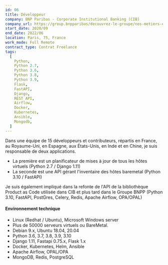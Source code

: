 ```yaml
---
id: 06
title: Développeur
company: BNP Paribas - Corporate Institutional Banking (CIB)
company_url: https://group.bnpparibas/decouvrez-le-groupe/nos-metiers-et-expertises/corporate-institutional-banking
start_date: 2020/09
end_date: 2022/06
location: Paris, 75, France
work_mode: Full Remote
contract_type: Contrat Freelance
tags:
  [
    Python,
    Python 2.7,
    Python 3.6,
    Python 3.8,
    Python 3.9,
    Flask,
    FastAPI,
    Django,
    REST API,
    Airflow,
    Docker,
    Kubernetes,
    Ansible,
    Mongodb,
  ]
---
```


Dans une équipe de 15 développeurs et contributeurs, répartis en France, au Royaume-Uni, en Espagne, aux États-Unis, en Inde et en Chine, je suis responsable de deux applications.

- La première est un planificateur de mises à jour de tous les hôtes virtuels (Python 2.7 / Django 1.11)
- La seconde est une API gérant l'inventaire des hôtes baremetal (Python 3.10 / FastAPI)

Je suis également impliqué dans la refonte de l'API de la bibliothèque Product as Code utilisée dans CIB et plus tard dans le Groupe BNPP (Python 3.10, FastAPI, PostGres, Celery, Redis, Apache Airflow, OPA/OPAL)

#### Environnement technique

- Linux (Redhat / Ubuntu), Microsoft Windows server
- Plus de 50000 serveurs virtuels ou BareMetal.
- Debian 9.x, Ubuntu 18.04, 20.04
- Python 3.6, 3.7, 3.8, 3.9, 3.10
- Django 1.11, Fastapi 0.75.x, Flask 1.x
- Docker, Kubernetes, Helm, Ansible
- Apache Airflow, OPAL/OPA
- MongoDB, Redis, PostgreSQL
